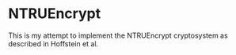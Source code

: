 # NTRUEncrypt
This is my attempt to implement the NTRUEncrypt cryptosystem as described in Hoffstein et al.
